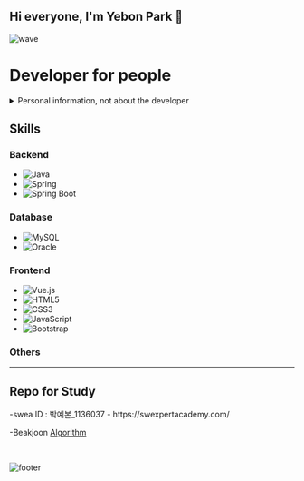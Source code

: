 ## Hi everyone, I'm Yebon Park 👋

![wave](https://capsule-render.vercel.app/api?type=waving&color=0:E34C26,10:DA5B0B,30:C6538C,75:3572A5,100:A371F7&height=100&section=header&text=&fontSize=0)

# Developer for people

<details>
<summary> Personal information, not about the developer </summary>

NAME : PARK YE BON<br>
Home Town : Ansan, Republic of Korea<br>
Major: Department of Information and Communication Engineering<br>
University : Gongju National University<br>
KakaoTALK : shanaid<br>
Religion: Christianity

</details>

## Skills

### Backend
- ![Java](https://img.shields.io/badge/Java-007396?style=for-the-badge&logo=Java&logoColor=white)
- ![Spring](https://img.shields.io/badge/Spring-6DB33F?style=for-the-badge&logo=spring&logoColor=white)
- ![Spring Boot](https://img.shields.io/badge/Spring%20Boot-6DB33F?style=for-the-badge&logo=springboot&logoColor=white)

### Database
- ![MySQL](https://img.shields.io/badge/mysql-4479A1?style=for-the-badge&logo=mysql&logoColor=white)
- ![Oracle](https://img.shields.io/badge/oracle-F80000?style=for-the-badge&logo=oracle&logoColor=white)

### Frontend
- ![Vue.js](https://img.shields.io/badge/Vue.js-4FC08D?style=flat-square&logo=vuedotjs&logoColor=white)
- ![HTML5](https://img.shields.io/badge/html5-E34F26?style=flat-square&logo=html5&logoColor=white)
- ![CSS3](https://img.shields.io/badge/css-1572B6?style=flat-square&logo=css3&logoColor=white)
- ![JavaScript](https://img.shields.io/badge/javascript-F7DF1E?style=flat-square&logo=javascript&logoColor=black)
- ![Bootstrap](https://img.shields.io/badge/bootstrap-7952B3?style=flat-square&logo=bootstrap&logoColor=white)

### Others

---

<h2>Repo for Study</h2>
-swea ID : 박예본_1136037 
- https://swexpertacademy.com/

-Beakjoon [Algorithm](https://github.com/shanaid/coding.git)

<br>




![footer](https://capsule-render.vercel.app/api?type=rect&color=0:E34C26,10:DA5B0B,30:C6538C,75:3572A5,100:A371F7&height=40&section=footer&text=&fontSize=0)
